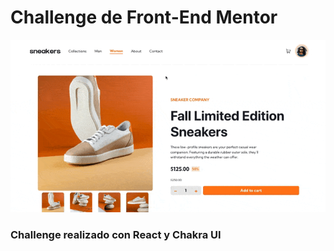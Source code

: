 # Challenge de Front-End Mentor

![Video](public/fem.gif)

### Challenge realizado con React y Chakra UI
